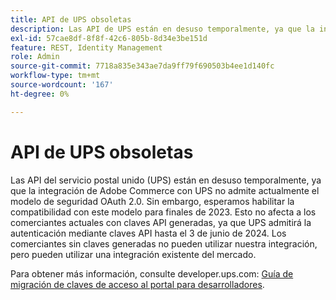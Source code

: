 ```yaml
---
title: API de UPS obsoletas
description: Las API de UPS están en desuso temporalmente, ya que la integración de Adobe Commerce con UPS no admite actualmente el modelo de seguridad OAuth 2.0. Sin embargo, esperamos apoyar este modelo para finales de este año. Esto no afecta a los comerciantes actuales con claves API generadas, ya que UPS admitirá la autenticación mediante claves API hasta el 3 de junio de 2024. Los comerciantes sin claves generadas no pueden utilizar nuestra integración, pero pueden utilizar una integración existente del mercado.
exl-id: 57cae8df-8f8f-42c6-805b-8d34e3be151d
feature: REST, Identity Management
role: Admin
source-git-commit: 7718a835e343ae7da9ff79f690503b4ee1d140fc
workflow-type: tm+mt
source-wordcount: '167'
ht-degree: 0%

---
```


# API de UPS obsoletas

Las API del servicio postal unido (UPS) están en desuso temporalmente, ya que la integración de Adobe Commerce con UPS no admite actualmente el modelo de seguridad OAuth 2.0. Sin embargo, esperamos habilitar la compatibilidad con este modelo para finales de 2023. Esto no afecta a los comerciantes actuales con claves API generadas, ya que UPS admitirá la autenticación mediante claves API hasta el 3 de junio de 2024. Los comerciantes sin claves generadas no pueden utilizar nuestra integración, pero pueden utilizar una integración existente del mercado.

Para obtener más información, consulte developer.ups.com: [Guía de migración de claves de acceso al portal para desarrolladores](https://developer.ups.com/oauth-developer-guide?loc=en_US&sp_rid=NTA5MzQ1OTE2NjEyS0&sp_mid=72989914).
